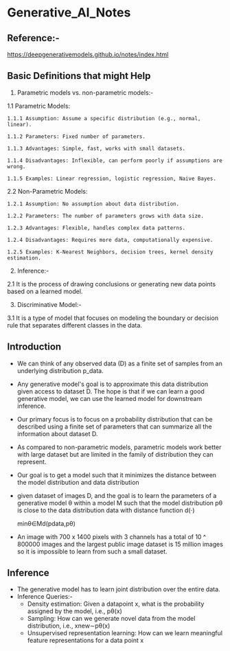 # Generative_AI_Notes

## Reference:- 

https://deepgenerativemodels.github.io/notes/index.html

## Basic Definitions that might Help

1. Parametric models vs. non-parametric models:-
   
  1.1 Parametric Models:
   
    1.1.1 Assumption: Assume a specific distribution (e.g., normal, linear).
    
    1.1.2 Parameters: Fixed number of parameters.
    
    1.1.3 Advantages: Simple, fast, works with small datasets.
    
    1.1.4 Disadvantages: Inflexible, can perform poorly if assumptions are wrong.
    
    1.1.5 Examples: Linear regression, logistic regression, Naive Bayes.

  2.2 Non-Parametric Models:
  
    1.2.1 Assumption: No assumption about data distribution.
    
    1.2.2 Parameters: The number of parameters grows with data size.
    
    1.2.3 Advantages: Flexible, handles complex data patterns.
    
    1.2.4 Disadvantages: Requires more data, computationally expensive.
    
    1.2.5 Examples: K-Nearest Neighbors, decision trees, kernel density estimation.

2. Inference:-
   
  2.1  It is the process of drawing conclusions or generating new data points based on a learned model. 

3. Discriminative Model:-

  3.1 It is a type of model that focuses on modeling the boundary or decision rule that separates different classes in the data. 
  
## Introduction
- We can think of any observed data (D) as a finite set of samples from an underlying distribution p_data.
- Any generative model's goal is to approximate this data distribution given access to dataset D. 
The hope is that if we can learn a good generative model, we can use the learned model for downstream inference. 
- Our primary focus is to focus on a probability distribution that can be described using a finite set of parameters that can summarize all the information about dataset D. 
- As compared to non-parametric models, parametric models work better with large dataset but are limited in the family of distribution they can represent. 
- Our goal is to get a model such that it minimizes the distance between the model distribution and data distribution
- given dataset of images D, and the goal is to learn the parameters of a generative model θ
 within a model M such that the model distribution pθ is close to the data distribution data with distance function d(⋅)

  minθ∈Md(pdata,pθ)

- An image with 700 x 1400 pixels with 3 channels has a total of 10 ^ 800000 images and the largest public image dataset is 15 million images so it is impossible to learn from such a small dataset.

## Inference
- The generative model has to learn joint distribution over the entire data.
- Inference Queries:-
  - Density estimation: Given a datapoint x, what is the probability assigned by the model, i.e., pθ(x)
  - Sampling: How can we generate novel data from the model distribution, i.e., xnew∼pθ(x)
  - Unsupervised representation learning: How can we learn meaningful feature representations for a data point x
